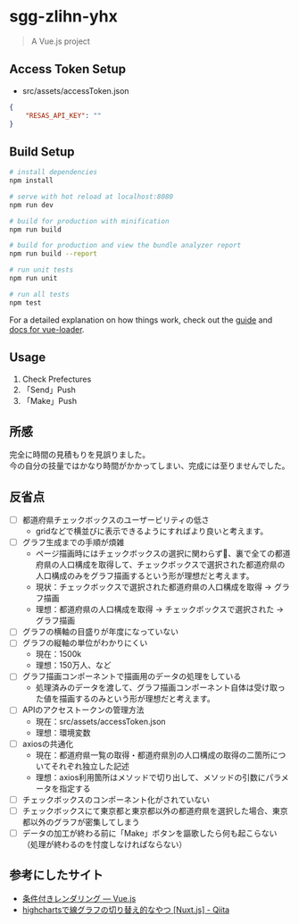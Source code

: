 # sgg-zlihn-yhx

> A Vue.js project
  
## Access Token Setup  
  
- src/assets/accessToken.json  
  
```json
{
    "RESAS_API_KEY": ""
}
```
  
## Build Setup

``` bash
# install dependencies
npm install

# serve with hot reload at localhost:8080
npm run dev

# build for production with minification
npm run build

# build for production and view the bundle analyzer report
npm run build --report

# run unit tests
npm run unit

# run all tests
npm test
```

For a detailed explanation on how things work, check out the [guide](http://vuejs-templates.github.io/webpack/) and [docs for vue-loader](http://vuejs.github.io/vue-loader).
  
## Usage  
1. Check Prefectures  
2. 「Send」Push  
3. 「Make」Push  
  
## 所感  
完全に時間の見積もりを見誤りました。  
今の自分の技量ではかなり時間がかかってしまい、完成には至りませんでした。  
  
## 反省点  
  
- [ ] 都道府県チェックボックスのユーザービリティの低さ  
    - gridなどで横並びに表示できるようにすればより良いと考えます。  
- [ ] グラフ生成までの手順が煩雑  
    - ページ描画時にはチェックボックスの選択に関わらず、裏で全ての都道府県の人口構成を取得して、チェックボックスで選択された都道府県の人口構成のみをグラフ描画するという形が理想だと考えます。  
    - 現状：チェックボックスで選択された都道府県の人口構成を取得 → グラフ描画  
    - 理想：都道府県の人口構成を取得 → チェックボックスで選択された → グラフ描画  
- [ ] グラフの横軸の目盛りが年度になっていない  
- [ ] グラフの縦軸の単位がわかりにくい
    - 現在：1500k  
    - 理想：150万人、など  
- [ ] グラフ描画コンポーネントで描画用のデータの処理をしている  
    - 処理済みのデータを渡して、グラフ描画コンポーネント自体は受け取った値を描画するのみという形が理想だと考えます。  
- [ ] APIのアクセストークンの管理方法  
    - 現在：src/assets/accessToken.json  
    - 理想：環境変数  
- [ ] axiosの共通化  
    - 現在：都道府県一覧の取得・都道府県別の人口構成の取得の二箇所についてそれぞれ独立した記述  
    - 理想：axios利用箇所はメソッドで切り出して、メソッドの引数にパラメータを指定する  
- [ ] チェックボックスのコンポーネント化がされていない  
- [ ] チェックボックスにて東京都と東京都以外の都道府県を選択した場合、東京都以外のグラフが密集してしまう  
- [ ] データの加工が終わる前に「Make」ボタンを謳歌したら何も起こらない（処理が終わるのを忖度しなければならない）  
  
## 参考にしたサイト  
- [条件付きレンダリング — Vue.js](https://jp.vuejs.org/v2/guide/conditional.html)  
- [highchartsで線グラフの切り替え的なやつ [Nuxt.js] - Qiita](https://qiita.com/sendaiharu1/items/270035192bed03b243c8)  
  